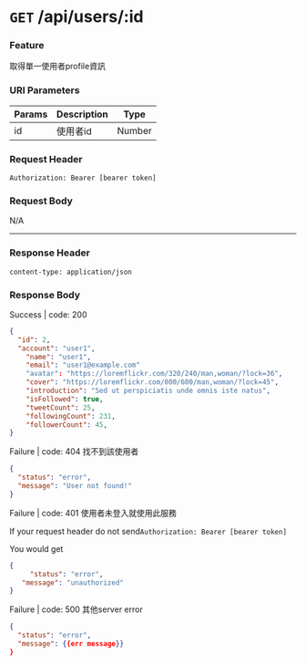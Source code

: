 # `GET` /api/users/:id

### Feature

取得單一使用者profile資訊

### URI Parameters

| Params | Description | Type |
| --- | --- | --- |
| id | 使用者id | Number |

### Request Header

```
Authorization: Bearer [bearer token]
```

### Request Body

N/A

---

### Response Header

```
content-type: application/json
```

### Response Body

Success | code: 200

```json
{
  "id": 2,
  "account": "user1",
	"name": "user1",
	"email": "user1@example.com"
	"avatar": "https://loremflickr.com/320/240/man,woman/?lock=36",
	"cover": "https://loremflickr.com/800/600/man,woman/?lock=45",
	"introduction": "Sed ut perspiciatis unde omnis iste natus",
	"isFollowed": true, 
	"tweetCount": 25,
	"followingCount": 231,
	"followerCount": 45,
}
```

Failure | code: 404 找不到該使用者

```json
{
  "status": "error",
  "message": "User not found!"
}
```

Failure | code: 401 使用者未登入就使用此服務

If your request header do not send`Authorization: Bearer [bearer token]`

You would get

```json
{
	 "status": "error",
   "message": "unauthorized"
}
```

Failure | code: 500 其他server error

```json
{
  "status": "error",
  "message": {{err message}}
}
```